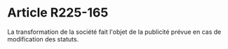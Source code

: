 # Article R225-165

La transformation de la société fait l'objet de la publicité prévue en cas de modification des statuts.
